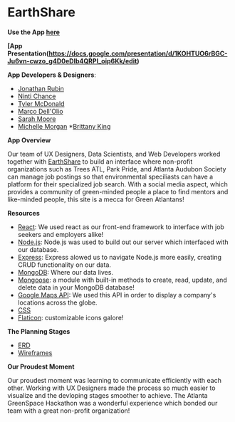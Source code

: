 # EarthShare

**Use the App [here](https://earthshare-project.herokuapp.com/)**

**[App Presentation(https://docs.google.com/presentation/d/1KOHTUO6rBGC-Ju6vn-cwzo_g4D0eDlb4QRPl_oip6Kk/edit)**


**App Developers & Designers**: 
* [Jonathan Rubin](https://github.com/rubinj30)
* [Ninti Chance](https://github.com/nintichance)
* [Tyler McDonald](https://github.com/ManiacalBilby)
* [Marco Dell'Olio](https://github.com/MarcoDellOlio)
* [Sarah Moore](https://www.linkedin.com/in/sarahelizmoore/)
* [Michelle Morgan](https://www.linkedin.com/in/michellecmorgan/)
*[Brittany King](https://www.linkedin.com/in/brittany-king-93308823/)

**App Overview**

Our team of UX Designers, Data Scientists, and Web Developers worked together with [EarthShare](http://www.earthshare.org/) to build an interface where non-profit organizations such as Trees ATL, Park Pride, and Atlanta Audubon Society can manage job postings so that environmental speciliasts can have a platform for their specialized job search. With a social media aspect, which provides a community of green-minded people a place to find mentors and like-minded people, this site is a mecca for Green Atlantans!


**Resources**

* [React](https://expressjs.com/): We used react as our front-end framework to interface with job seekers and employers alike!
* [Node.js](https://nodejs.org/en/): Node.js was used to build out our server which interfaced with our database.
* [Express](https://expressjs.com/): Express alowed us to navigate Node.js more easily, creating CRUD functionality on our data.
* [MongoDB](https://www.mongodb.com/): Where our data lives.
* [Mongoose](https://www.mongodb.com/): a module with built-in methods to create, read, update, and delete data in your MongoDB database!
* [Google Maps API](https://developers.google.com/maps/documentation/javascript/): We used this API in order to display a company's locations across the globe. 
* [CSS](https://expressjs.com/)
* [Flaticon](https://www.flaticon.com/): customizable icons galore!

**The Planning Stages**


* [ERD](https://drive.google.com/drive/folders/1yBrOkzIi69Y3d8B32KvqVrljx2hRl9XZ)
* [Wireframes](https://drive.google.com/drive/folders/1S2VsfTNKp7N9oijxBJiA2K8BzFrE0WfI)



**Our Proudest Moment**

Our proudest moment was learning to communicate efficiently with each other. Working with UX Designers made the process so much easier to visualize and the devloping stages smoother to achieve. The Atlanta GreenSpace Hackathon was a wonderful experience which bonded our team with a great non-profit organization!
